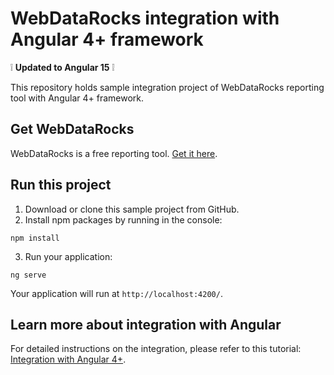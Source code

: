 # WebDataRocks integration with Angular 4+ framework

:grey_exclamation: **Updated to Angular 15** :grey_exclamation:

This repository holds sample integration project of WebDataRocks reporting tool with Angular 4+ framework.

## Get WebDataRocks

WebDataRocks is a free reporting tool. [Get it here](https://www.webdatarocks.com/get-webdatarocks/).

## Run this project

1. Download or clone this sample project from GitHub.
2. Install npm packages by running in the console:
```
npm install
```
3. Run your application:
```
ng serve
```
Your application will run at `http://localhost:4200/`.

## Learn more about integration with Angular

For detailed instructions on the integration, please refer to this tutorial: [Integration with Angular 4+](https://www.webdatarocks.com/doc/integration-with-angular/).
